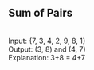 <h2> Sum of Pairs </h2><br/>
Input:   {7, 3, 4, 2, 9, 8, 1}<br/>
Output:  (3, 8) and (4, 7)<br/>
Explanation: 3+8 = 4+7 <br/>

